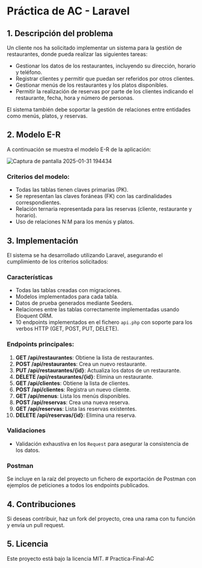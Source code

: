 # Práctica de AC - Laravel

## 1. Descripción del problema

Un cliente nos ha solicitado implementar un sistema para la gestión de restaurantes, donde pueda realizar las siguientes tareas:

- Gestionar los datos de los restaurantes, incluyendo su dirección, horario y teléfono.
- Registrar clientes y permitir que puedan ser referidos por otros clientes.
- Gestionar menús de los restaurantes y los platos disponibles.
- Permitir la realización de reservas por parte de los clientes indicando el restaurante, fecha, hora y número de personas.

El sistema también debe soportar la gestión de relaciones entre entidades como menús, platos, y reservas.

## 2. Modelo E-R

A continuación se muestra el modelo E-R de la aplicación:

![Captura de pantalla 2025-01-31 194434](https://github.com/user-attachments/assets/9acbb882-b17e-4b76-8611-90a03a5124a2)

### Criterios del modelo:
- Todas las tablas tienen claves primarias (PK).
- Se representan las claves foráneas (FK) con las cardinalidades correspondientes.
- Relación ternaria representada para las reservas (cliente, restaurante y horario).
- Uso de relaciones N:M para los menús y platos.

## 3. Implementación

El sistema se ha desarrollado utilizando Laravel, asegurando el cumplimiento de los criterios solicitados:

### Características
- Todas las tablas creadas con migraciones.
- Modelos implementados para cada tabla.
- Datos de prueba generados mediante Seeders.
- Relaciones entre las tablas correctamente implementadas usando Eloquent ORM.
- 10 endpoints implementados en el fichero `api.php` con soporte para los verbos HTTP (GET, POST, PUT, DELETE).

### Endpoints principales:
1. **GET /api/restaurantes**: Obtiene la lista de restaurantes.
2. **POST /api/restaurantes**: Crea un nuevo restaurante.
3. **PUT /api/restaurantes/{id}**: Actualiza los datos de un restaurante.
4. **DELETE /api/restaurantes/{id}**: Elimina un restaurante.
5. **GET /api/clientes**: Obtiene la lista de clientes.
6. **POST /api/clientes**: Registra un nuevo cliente.
7. **GET /api/menus**: Lista los menús disponibles.
8. **POST /api/reservas**: Crea una nueva reserva.
9. **GET /api/reservas**: Lista las reservas existentes.
10. **DELETE /api/reservas/{id}**: Elimina una reserva.

### Validaciones
- Validación exhaustiva en los `Request` para asegurar la consistencia de los datos.

### Postman
Se incluye en la raíz del proyecto un fichero de exportación de Postman con ejemplos de peticiones a todos los endpoints publicados.

## 4. Contribuciones

Si deseas contribuir, haz un fork del proyecto, crea una rama con tu función y envía un pull request.

## 5. Licencia

Este proyecto está bajo la licencia MIT.
#   P r a c t i c a - F i n a l - A C  
 